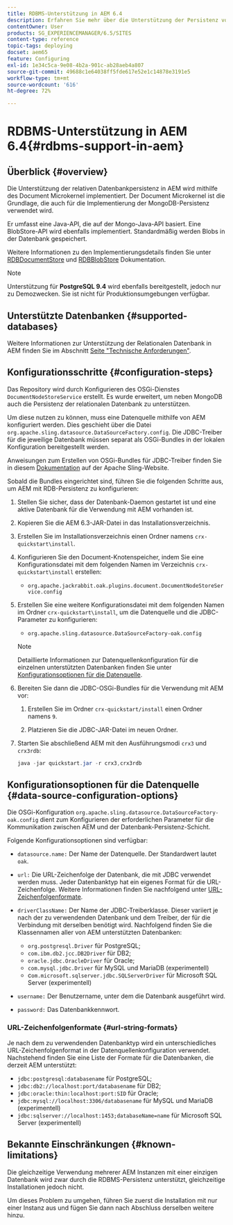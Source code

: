 ```yaml
---
title: RDBMS-Unterstützung in AEM 6.4
description: Erfahren Sie mehr über die Unterstützung der Persistenz von relationalen Datenbanken in AEM 6.4 und die verfügbaren Konfigurationsoptionen.
contentOwner: User
products: SG_EXPERIENCEMANAGER/6.5/SITES
content-type: reference
topic-tags: deploying
docset: aem65
feature: Configuring
exl-id: 1e34c5ca-9e08-4b2a-901c-ab28aeb4a807
source-git-commit: 49688c1e64038ff5fde617e52e1c14878e3191e5
workflow-type: tm+mt
source-wordcount: '616'
ht-degree: 72%

---
```


# RDBMS-Unterstützung in AEM 6.4{#rdbms-support-in-aem}

## Überblick {#overview}

Die Unterstützung der relativen Datenbankpersistenz in AEM wird mithilfe des Document Microkernel implementiert. Der Document Microkernel ist die Grundlage, die auch für die Implementierung der MongoDB-Persistenz verwendet wird.

Er umfasst eine Java-API, die auf der Mongo-Java-API basiert. Eine BlobStore-API wird ebenfalls implementiert. Standardmäßig werden Blobs in der Datenbank gespeichert.

Weitere Informationen zu den Implementierungsdetails finden Sie unter [RDBDocumentStore](https://jackrabbit.apache.org/oak/docs/apidocs/org/apache/jackrabbit/oak/plugins/document/rdb/RDBDocumentStore.html) und [RDBBlobStore](https://jackrabbit.apache.org/oak/docs/apidocs/org/apache/jackrabbit/oak/plugins/document/rdb/RDBBlobStore.html) Dokumentation.

>[!NOTE]
>
>Unterstützung für **PostgreSQL 9.4** wird ebenfalls bereitgestellt, jedoch nur zu Demozwecken. Sie ist nicht für Produktionsumgebungen verfügbar.

## Unterstützte Datenbanken {#supported-databases}

Weitere Informationen zur Unterstützung der Relationalen Datenbank in AEM finden Sie im Abschnitt [Seite &quot;Technische Anforderungen&quot;](/help/sites-deploying/technical-requirements.md).

## Konfigurationsschritte {#configuration-steps}

Das Repository wird durch Konfigurieren des OSGi-Dienstes `DocumentNodeStoreService` erstellt. Es wurde erweitert, um neben MongoDB auch die Persistenz der relationalen Datenbank zu unterstützen.

Um diese nutzen zu können, muss eine Datenquelle mithilfe von AEM konfiguriert werden. Dies geschieht über die Datei `org.apache.sling.datasource.DataSourceFactory.config`. Die JDBC-Treiber für die jeweilige Datenbank müssen separat als OSGi-Bundles in der lokalen Konfiguration bereitgestellt werden.

Anweisungen zum Erstellen von OSGi-Bundles für JDBC-Treiber finden Sie in diesem [Dokumentation](https://sling.apache.org/documentation/bundles/datasource-providers.html#convert-driver-jars-to-bundle) auf der Apache Sling-Website.

Sobald die Bundles eingerichtet sind, führen Sie die folgenden Schritte aus, um AEM mit RDB-Persistenz zu konfigurieren:

1. Stellen Sie sicher, dass der Datenbank-Daemon gestartet ist und eine aktive Datenbank für die Verwendung mit AEM vorhanden ist.
1. Kopieren Sie die AEM 6.3-JAR-Datei in das Installationsverzeichnis.
1. Erstellen Sie im Installationsverzeichnis einen Ordner namens `crx-quickstart\install`.
1. Konfigurieren Sie den Document-Knotenspeicher, indem Sie eine Konfigurationsdatei mit dem folgenden Namen im Verzeichnis `crx-quickstart\install` erstellen:

   * `org.apache.jackrabbit.oak.plugins.document.DocumentNodeStoreService.config`

1. Erstellen Sie eine weitere Konfigurationsdatei mit dem folgenden Namen im Ordner `crx-quickstart\install`, um die Datenquelle und die JDBC-Parameter zu konfigurieren:

   * `org.apache.sling.datasource.DataSourceFactory-oak.config`

   >[!NOTE]
   >
   >Detaillierte Informationen zur Datenquellenkonfiguration für die einzelnen unterstützten Datenbanken finden Sie unter [Konfigurationsoptionen für die Datenquelle](/help/sites-deploying/rdbms-support-in-aem.md#data-source-configuration-options).

1. Bereiten Sie dann die JDBC-OSGi-Bundles für die Verwendung mit AEM vor:

   1. Erstellen Sie im Ordner `crx-quickstart/install` einen Ordner namens `9`.

   1. Platzieren Sie die JDBC-JAR-Datei im neuen Ordner.

1. Starten Sie abschließend AEM mit den Ausführungsmodi `crx3` und `crx3rdb`:

   ```java
   java -jar quickstart.jar -r crx3,crx3rdb
   ```

## Konfigurationsoptionen für die Datenquelle {#data-source-configuration-options}

Die OSGi-Konfiguration `org.apache.sling.datasource.DataSourceFactory-oak.config` dient zum Konfigurieren der erforderlichen Parameter für die Kommunikation zwischen AEM und der Datenbank-Persistenz-Schicht.

Folgende Konfigurationsoptionen sind verfügbar:

* `datasource.name:` Der Name der Datenquelle. Der Standardwert lautet `oak`.

* `url:` Die URL-Zeichenfolge der Datenbank, die mit JDBC verwendet werden muss. Jeder Datenbanktyp hat ein eigenes Format für die URL-Zeichenfolge. Weitere Informationen finden Sie nachfolgend unter [URL-Zeichenfolgenformate](/help/sites-deploying/rdbms-support-in-aem.md#url-string-formats).

* `driverClassName:` Der Name der JDBC-Treiberklasse. Dieser variiert je nach der zu verwendenden Datenbank und dem Treiber, der für die Verbindung mit derselben benötigt wird. Nachfolgend finden Sie die Klassennamen aller von AEM unterstützten Datenbanken:

   * `org.postgresql.Driver` für PostgreSQL;
   * `com.ibm.db2.jcc.DB2Driver` für DB2;
   * `oracle.jdbc.OracleDriver` für Oracle;
   * `com.mysql.jdbc.Driver` für MySQL und MariaDB (experimentell)
   * c`om.microsoft.sqlserver.jdbc.SQLServerDriver` für Microsoft SQL Server (experimentell)

* `username:` Der Benutzername, unter dem die Datenbank ausgeführt wird.

* `password:` Das Datenbankkennwort.

### URL-Zeichenfolgenformate {#url-string-formats}

Je nach dem zu verwendenden Datenbanktyp wird ein unterschiedliches URL-Zeichenfolgenformat in der Datenquellenkonfiguration verwendet. Nachstehend finden Sie eine Liste der Formate für die Datenbanken, die derzeit AEM unterstützt:

* `jdbc:postgresql:databasename` für PostgreSQL;
* `jdbc:db2://localhost:port/databasename` für DB2;
* `jdbc:oracle:thin:localhost:port:SID` für Oracle;
* `jdbc:mysql://localhost:3306/databasename` für MySQL und MariaDB (experimentell)
* `jdbc:sqlserver://localhost:1453;databaseName=name` für Microsoft SQL Server (experimentell)

## Bekannte Einschränkungen {#known-limitations}

Die gleichzeitige Verwendung mehrerer AEM Instanzen mit einer einzigen Datenbank wird zwar durch die RDBMS-Persistenz unterstützt, gleichzeitige Installationen jedoch nicht.

Um dieses Problem zu umgehen, führen Sie zuerst die Installation mit nur einer Instanz aus und fügen Sie dann nach Abschluss derselben weitere hinzu.
